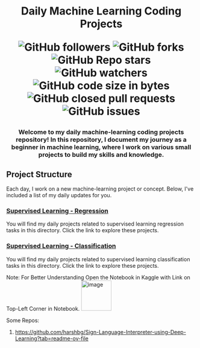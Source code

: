 
<h1 align="center">
Daily Machine Learning Coding Projects

![GitHub followers](https://img.shields.io/github/followers/iamswapnil22?color=Blue&style=social)
![GitHub forks](https://img.shields.io/github/forks/iamswapnil22/Machine-Learning?style=social)
![GitHub Repo stars](https://img.shields.io/github/stars/iamswapnil22/Machine-Learning?style=social)
![GitHub watchers](https://img.shields.io/github/watchers/iamswapnil22/Machine-Learning?style=social)
![GitHub code size in bytes](https://img.shields.io/github/languages/code-size/iamswapnil22/Machine-Learning)
![GitHub closed pull requests](https://img.shields.io/github/issues-pr-closed/iamswapnil22/Machine-Learning?label=Pull%20Requests)
![GitHub issues](https://img.shields.io/github/issues/iamswapnil22/Machine-Learning?label=Issues)

<h3 align='center'>



Welcome to my daily machine-learning coding projects repository! In this repository, I document my journey as a beginner in machine learning, where I work on various small projects to build my skills and knowledge.

## Project Structure
Each day, I work on a new machine-learning project or concept. Below, I've included a list of my daily updates for you.

### [Supervised Learning - Regression](./Supervised%20Learning%20-%20Regression)
You will find my daily projects related to supervised learning regression tasks in this directory. Click the link to explore these projects.

### [Supervised Learning - Classification](./Supervised%20Learning%20-%20Classification)
You will find my daily projects related to supervised learning classification tasks in this directory. Click the link to explore these projects.

Note: For Better Understanding Open the Notebook in Kaggle with Link on Top-Left Corner in Notebook.  <img width="80" alt="image" src="https://github.com/iamswapnil22/Machine-Learning/assets/95163993/cdb8f8b6-e306-4cd2-84c8-cf04710fe7a0">

Some Repos:

1. https://github.com/harshbg/Sign-Language-Interpreter-using-Deep-Learning?tab=readme-ov-file

